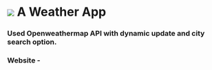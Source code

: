 # <img src="public/image/favicon.ico"></img> A Weather App 
### Used Openweathermap API with dynamic update and city search option.
### Website -
